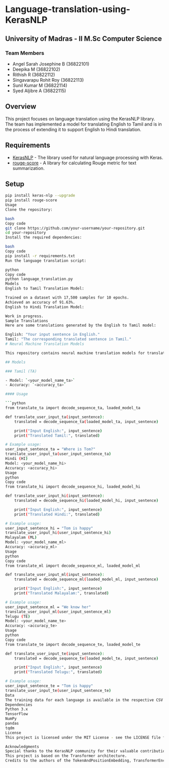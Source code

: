 # Language-translation-using-KerasNLP
## University of Madras - II M.Sc Computer Science

### Team Members
- Angel Sarah Josephine B (36822101)
- Deepika M (36822102)
- Rithish R (36822112)
- Singavarapu Rohit Roy (36822113)
- Sunil Kumar M (36822114)
- Syed Aljibre A (36822115)

## Overview
This project focuses on language translation using the KerasNLP library. The team has implemented a model for translating English to Tamil and is in the process of extending it to support English to Hindi translation.

## Requirements
- [KerasNLP](https://github.com/blessingstonsk/Language-translation-using-Keras-NLP) - The library used for natural language processing with Keras.
- [rouge-score](https://pypi.org/project/rouge-score/) - A library for calculating Rouge metric for text summarization.

## Setup
```bash
pip install keras-nlp --upgrade
pip install rouge-score
Usage
Clone the repository:

bash
Copy code
git clone https://github.com/your-username/your-repository.git
cd your-repository
Install the required dependencies:

bash
Copy code
pip install -r requirements.txt
Run the language translation script:

python
Copy code
python language_translation.py
Models
English to Tamil Translation Model:

Trained on a dataset with 17,500 samples for 10 epochs.
Achieved an accuracy of 91.63%.
English to Hindi Translation Model:

Work in progress.
Sample Translations
Here are some translations generated by the English to Tamil model:

English: "Your input sentence in English."
Tamil: "The corresponding translated sentence in Tamil."
# Neural Machine Translation Models

This repository contains neural machine translation models for translating English to different languages using transformer architectures.

## Models

### Tamil (TA)

- Model: `<your_model_name_ta>`
- Accuracy: `<accuracy_ta>`

#### Usage

```python
from translate_ta import decode_sequence_ta, loaded_model_ta

def translate_user_input_ta(input_sentence):
    translated = decode_sequence_ta(loaded_model_ta, input_sentence)

    print("Input English:", input_sentence)
    print("Translated Tamil:", translated)

# Example usage:
user_input_sentence_ta = "Where is Tom?"
translate_user_input_ta(user_input_sentence_ta)
Hindi (HI)
Model: <your_model_name_hi>
Accuracy: <accuracy_hi>
Usage
python
Copy code
from translate_hi import decode_sequence_hi, loaded_model_hi

def translate_user_input_hi(input_sentence):
    translated = decode_sequence_hi(loaded_model_hi, input_sentence)

    print("Input English:", input_sentence)
    print("Translated Hindi:", translated)

# Example usage:
user_input_sentence_hi = "Tom is happy"
translate_user_input_hi(user_input_sentence_hi)
Malayalam (ML)
Model: <your_model_name_ml>
Accuracy: <accuracy_ml>
Usage
python
Copy code
from translate_ml import decode_sequence_ml, loaded_model_ml

def translate_user_input_ml(input_sentence):
    translated = decode_sequence_ml(loaded_model_ml, input_sentence)

    print("Input English:", input_sentence)
    print("Translated Malayalam:", translated)

# Example usage:
user_input_sentence_ml = "We know her"
translate_user_input_ml(user_input_sentence_ml)
Telugu (TE)
Model: <your_model_name_te>
Accuracy: <accuracy_te>
Usage
python
Copy code
from translate_te import decode_sequence_te, loaded_model_te

def translate_user_input_te(input_sentence):
    translated = decode_sequence_te(loaded_model_te, input_sentence)

    print("Input English:", input_sentence)
    print("Translated Telugu:", translated)

# Example usage:
user_input_sentence_te = "Tom is happy"
translate_user_input_te(user_input_sentence_te)
Data
The training data for each language is available in the respective CSV files.
Dependencies
Python 3.x
TensorFlow
NumPy
pandas
tqdm
License
This project is licensed under the MIT License - see the LICENSE file for details.

Acknowledgments
Special thanks to the KerasNLP community for their valuable contributions.
This project is based on the Transformer architecture.
Credits to the authors of the TokenAndPositionEmbedding, TransformerEncoder, and TransformerDecoder layers.


